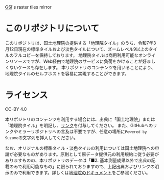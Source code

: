 [GSI](https://maps.gsi.go.jp)'s raster tiles mirror

# このリポジトリについて

このリポジトリは、国土地理院の提供する「地理院タイル」のうち、令和7年3月12日現在の標準タイルおよび淡色タイルについて、ズームレベル9以上のタイルのフルコピーを保持しております。
地理院タイルは商用利用可能なオンラインリソースですが、Web経由で地理院のサービスに負荷をかけることが好ましくないケースも存在します。
本リポジトリのコンテンツを用いることにより、地理院タイルのセルフホストを容易に実現することができます。

# ライセンス

CC-BY 4.0

本リポジトリのコンテンツを利用する場合には、出典に「国土地理院」または「地理院タイル」を明記し、[リンク](https://maps.gsi.go.jp/development/ichiran.html)を付与してください。
また、GitHubへのリンクやミラーリポジトリへの言及は不要ですが、任意の場所に`Powered by Suzume`の文字列を挿入してください。

なお、オリジナルの標準タイル・淡色タイルの利用については国土地理院への申請が必要なものがあります。原則として原データ提供元の利用規約に従う必要がありますものの、本リポジトリのデータは「■2. 基本測量成果以外で出典の記載のみで利用可能なもの」に限られておりますので、上記出典およびリンクの明示のみで利用できます。詳しくは[地理院のドキュメント](https://maps.gsi.go.jp/development/ichiran.html)をご参照ください。

